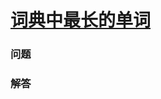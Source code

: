 # [词典中最长的单词](https://leetcode-cn.com/problems/longest-word-in-dictionary)

### 问题

### 解答

```

```
